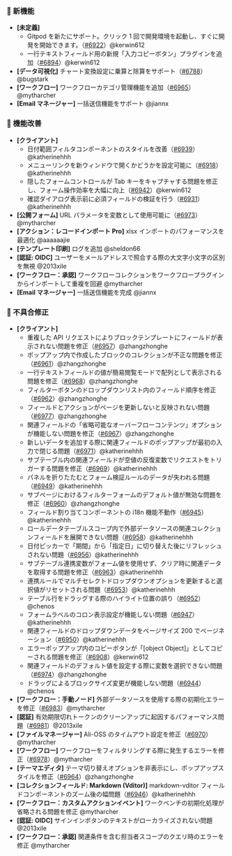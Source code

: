 ### 🎉 新機能

* **[未定義]**
  * Gitpod を新たにサポート。クリック 1 回で開発環境を起動し、すぐに開発を開始できます。（[#6922](https://github.com/nocobase/nocobase/pull/6922)）@kerwin612
  * 一行テキストフィールド用の新規「入力コピーボタン」プラグインを追加（[#6894](https://github.com/nocobase/nocobase/pull/6894)）@kerwin612
* **[データ可視化]** チャート変換設定に乗算と除算をサポート（[#6788](https://github.com/nocobase/nocobase/pull/6788)）@bugstark
* **[ワークフロー]** ワークフローカテゴリ管理機能を追加（[#6965](https://github.com/nocobase/nocobase/pull/6965)）@mytharcher
* **[Email マネージャー]** 一括送信機能をサポート @jiannx

### 🚀 機能改善

* **[クライアント]**
  * 日付範囲フィルタコンポーネントのスタイルを改善（[#6939](https://github.com/nocobase/nocobase/pull/6939)）@katherinehhh
  * メニューリンクを新ウィンドウで開くかどうかを設定可能に（[#6918](https://github.com/nocobase/nocobase/pull/6918)）@katherinehhh
  * 隠したフォームコントロールが Tab キーをキャプチャする問題を修正し、フォーム操作効率を大幅に向上（[#6942](https://github.com/nocobase/nocobase/pull/6942)）@kerwin612
  * 確認ダイアログ表示前に必須フィールドの検証を行う（[#6931](https://github.com/nocobase/nocobase/pull/6931)）@katherinehhh
* **[公開フォーム]** URL パラメータを変数として使用可能に（[#6973](https://github.com/nocobase/nocobase/pull/6973)）@mytharcher
* **[アクション：レコードインポート Pro]** xlsx インポートのパフォーマンスを最適化 @aaaaaajie
* **[テンプレート印刷]** ログを追加 @sheldon66
* **[認証: OIDC]** ユーザーをメールアドレスで照合する際の大文字小文字の区別を無視 @2013xile
* **[ワークフロー：承認]** ワークフローコレクションをワークフロープラグインからインポートして重複を回避 @mytharcher
* **[Email マネージャー]** 一括送信機能を完成 @jiannx

### 🐛 不具合修正

* **[クライアント]**
  * 重複した API リクエストによりブロックテンプレートにフィールドが表示されない問題を修正（[#6957](https://github.com/nocobase/nocobase/pull/6957)）@zhangzhonghe
  * ポップアップ内で作成したブロックのコレクションが不正な問題を修正（[#6961](https://github.com/nocobase/nocobase/pull/6961)）@zhangzhonghe
  * 一行テキストフィールドの値が簡易閲覧モードで配列として表示される問題を修正（[#6968](https://github.com/nocobase/nocobase/pull/6968)）@zhangzhonghe
  * フィルターボタンのドロップダウンリスト内のフィールド順序を修正（[#6962](https://github.com/nocobase/nocobase/pull/6962)）@zhangzhonghe
  * フィールドとアクションがページを更新しないと反映されない問題（[#6977](https://github.com/nocobase/nocobase/pull/6977)）@zhangzhonghe
  * 関連フィールドの「省略可能なオーバーフローコンテンツ」オプションが機能しない問題を修正（[#6967](https://github.com/nocobase/nocobase/pull/6967)）@zhangzhonghe
  * 新しいデータを追加する際に関連フィールドのポップアップが最初の入力で閉じる問題（[#6971](https://github.com/nocobase/nocobase/pull/6971)）@katherinehhh
  * サブテーブル内の関連フィールドが空値の反復変数でリクエストをトリガーする問題を修正（[#6969](https://github.com/nocobase/nocobase/pull/6969)）@katherinehhh
  * パネルを折りたたむとフォーム検証ルールのデータが失われる問題（[#6949](https://github.com/nocobase/nocobase/pull/6949)）@katherinehhh
  * サブページにおけるフィルターフォームのデフォルト値が無効な問題を修正（[#6960](https://github.com/nocobase/nocobase/pull/6960)）@zhangzhonghe
  * フィールド割り当てコンポーネントの i18n 機能不動作（[#6945](https://github.com/nocobase/nocobase/pull/6945)）@katherinehhh
  * ロールデータテーブルスコープ内で外部データソースの関連コレクションフィールドを展開できない問題（[#6958](https://github.com/nocobase/nocobase/pull/6958)）@katherinehhh
  * 日付ピッカーで「期間」から「指定日」に切り替えた後にリフレッシュされない問題（[#6956](https://github.com/nocobase/nocobase/pull/6956)）@katherinehhh
  * サブテーブル連携変数がフォーム値を使用せず、クリア時に関連データを取得する問題を修正（[#6963](https://github.com/nocobase/nocobase/pull/6963)）@katherinehhh
  * 連携ルールでマルチセレクトドロップダウンオプションを更新すると選択値がリセットされる問題（[#6953](https://github.com/nocobase/nocobase/pull/6953)）@katherinehhh
  * テーブル行をドラッグする際のハイライト位置の誤り（[#6952](https://github.com/nocobase/nocobase/pull/6952)）@chenos
  * フォームラベルのコロン表示設定が機能しない問題（[#6947](https://github.com/nocobase/nocobase/pull/6947)）@katherinehhh
  * 関連フィールドのドロップダウンデータをページサイズ 200 でページネーション（[#6950](https://github.com/nocobase/nocobase/pull/6950)）@katherinehhh
  * エラーポップアップ内のコピーボタンが「[object Object]」としてコピーされる問題を修正（[#6908](https://github.com/nocobase/nocobase/pull/6908)）@kerwin612
  * 関連フィールドのデフォルト値を設定する際に変数を選択できない問題（[#6974](https://github.com/nocobase/nocobase/pull/6974)）@zhangzhonghe
  * ドラッグによるブロックサイズ変更が機能しない問題（[#6944](https://github.com/nocobase/nocobase/pull/6944)）@chenos
* **[ワークフロー：手動ノード]** 外部データソースを使用する際の初期化エラーを修正（[#6983](https://github.com/nocobase/nocobase/pull/6983)）@mytharcher
* **[認証]** 有効期限切れトークンのクリーンアップに起因するパフォーマンス問題（[#6981](https://github.com/nocobase/nocobase/pull/6981)）@2013xile
* **[ファイルマネージャー]** Ali-OSS のタイムアウト設定を修正（[#6970](https://github.com/nocobase/nocobase/pull/6970)）@mytharcher
* **[ワークフロー]** ワークフローをフィルタリングする際に発生するエラーを修正（[#6978](https://github.com/nocobase/nocobase/pull/6978)）@mytharcher
* **[テーマエディタ]** テーマ切り替えオプションを非表示にし、ポップアップスタイルを修正（[#6964](https://github.com/nocobase/nocobase/pull/6964)）@zhangzhonghe
* **[コレクションフィールド: Markdown (Vditor)]** markdown-vditor フィールドコンポーネントのズーム後の幅問題（[#6946](https://github.com/nocobase/nocobase/pull/6946)）@katherinehhh
* **[ワークフロー：カスタムアクションイベント]** ワークベンチの初期化処理が省略される問題を修正 @mytharcher
* **[認証: OIDC]** サインインボタンのテキストがローカライズされない問題 @2013xile
* **[ワークフロー：承認]** 関連条件を含む担当者スコープのクエリ時のエラーを修正 @mytharcher
